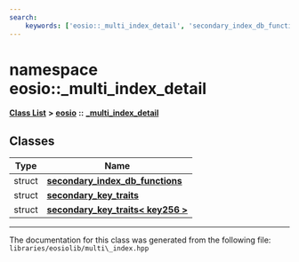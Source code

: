 ```yaml
---
search:
    keywords: ['eosio::_multi_index_detail', 'secondary_index_db_functions', 'secondary_key_traits', 'secondary_key_traits< key256 >']
---
```


# namespace eosio::\_multi\_index\_detail

[**Class List**](annotated.md) **>** [**eosio**](namespaceeosio.md) **::** [**\_multi\_index\_detail**](namespaceeosio_1_1__multi__index__detail.md)


## Classes

|Type|Name|
|-----|-----|
|struct|[**secondary\_index\_db\_functions**](structeosio_1_1__multi__index__detail_1_1secondary__index__db__functions.md)|
|struct|[**secondary\_key\_traits**](structeosio_1_1__multi__index__detail_1_1secondary__key__traits.md)|
|struct|[**secondary\_key\_traits< key256 >**](structeosio_1_1__multi__index__detail_1_1secondary__key__traits_3_01key256_01_4.md)|




----------------------------------------
The documentation for this class was generated from the following file: `libraries/eosiolib/multi\_index.hpp`
